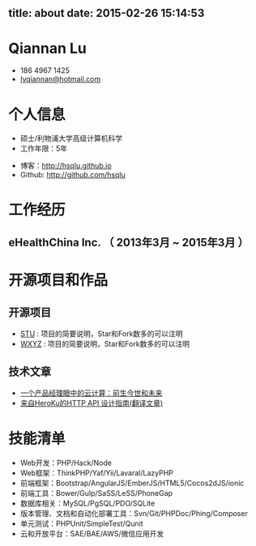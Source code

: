 ﻿title: about
date: 2015-02-26 15:14:53
---
# Qiannan Lu
- 186 4967 1425
- lvqiannan@hotmail.com

# 个人信息

- 硕士/利物浦大学高级计算机科学
- 工作年限：5年
<!-- - 微博：[@JobDeer](http://weibo.com/jobdeer)  -->
- 博客：http://hsqlu.github.io 
- Github: http://github.com/hsqlu 

# 工作经历

## eHealthChina Inc. （ 2013年3月 ~ 2015年3月 ）



# 开源项目和作品


## 开源项目
 - [STU](http://github.com/yourname/projectname) : 项目的简要说明，Star和Fork数多的可以注明
 - [WXYZ](http://github.com/yourname/projectname) : 项目的简要说明，Star和Fork数多的可以注明

## 技术文章

- [一个产品经理眼中的云计算：前生今世和未来](http://get.jobdeer.com/706.get)
- [来自HeroKu的HTTP API 设计指南(翻译文章)](http://get.jobdeer.com/343.get) 

# 技能清单
- Web开发：PHP/Hack/Node
- Web框架：ThinkPHP/Yaf/Yii/Lavaral/LazyPHP
- 前端框架：Bootstrap/AngularJS/EmberJS/HTML5/Cocos2dJS/ionic
- 前端工具：Bower/Gulp/SaSS/LeSS/PhoneGap
- 数据库相关：MySQL/PgSQL/PDO/SQLite
- 版本管理、文档和自动化部署工具：Svn/Git/PHPDoc/Phing/Composer
- 单元测试：PHPUnit/SimpleTest/Qunit
- 云和开放平台：SAE/BAE/AWS/微信应用开发
